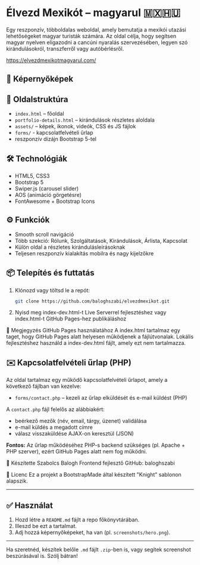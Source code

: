 # Élvezd Mexikót – magyarul 🇲🇽🇭🇺

Egy reszponzív, többoldalas weboldal, amely bemutatja a mexikói utazási lehetőségeket magyar turisták számára. Az oldal célja, hogy segítsen magyar nyelven eligazodni a cancúni nyaralás szervezésében, legyen szó kirándulásokról, transzferről vagy autóbérlésről.

https://elvezdmexikotmagyarul.com/

## 📸 Képernyőképek


## 📁 Oldalstruktúra

- `index.html` – főoldal
- `portfolio-details.html` – kirándulások részletes aloldala
- `assets/` – képek, ikonok, videók, CSS és JS fájlok
- `forms/` - kapcsolatfelvételi űrlap
- reszponzív dizájn Bootstrap 5-tel

## 🛠️ Technológiák

- HTML5, CSS3
- Bootstrap 5
- Swiper.js (carousel slider)
- AOS (animáció görgetésre)
- FontAwesome + Bootstrap Icons

## ⚙️ Funkciók

- Smooth scroll navigáció
- Több szekció: Rólunk, Szolgáltatások, Kirándulások, Árlista, Kapcsolat
- Külön oldal a részletes kirándulásleírásoknak
- Teljesen reszponzív kialakítás mobilra és nagy kijelzőkre

## 📦 Telepítés és futtatás

1. Klónozd vagy töltsd le a repót:
   ```bash
   git clone https://github.com/baloghszabi/elvezdmexikot.git
2. Nyisd meg index-dev.html-t Live Serverrel fejlesztéshez
vagy index.html-t GitHub Pages-hez publikáláshoz

📘 Megjegyzés GitHub Pages használatához
A index.html tartalmaz egy <base href="/elvezdmexikot/"> taget, hogy GitHub Pages alatt helyesen működjenek a fájlútvonalak. Lokális fejlesztéshez használd a index-dev.html fájlt, amely ezt nem tartalmazza.

## ✉️ Kapcsolatfelvételi űrlap (PHP)

Az oldal tartalmaz egy működő kapcsolatfelvételi űrlapot, amely a következő fájlban van kezelve:

- `forms/contact.php` – kezeli az űrlap elküldését és e-mail küldést (PHP)

A `contact.php` fájl felelős az alábbiakért:
- beérkező mezők (név, email, tárgy, üzenet) validálása
- e-mail küldés a megadott címre
- válasz visszaküldése AJAX-on keresztül (JSON)

**Fontos:** Az űrlap működéséhez PHP-s backend szükséges (pl. Apache + PHP szerver), ezért GitHub Pages alatt nem fog működni.


👤 Készítette
Szabolcs Balogh
Frontend fejlesztő
GitHub: baloghszabi

📄 Licenc
Ez a projekt a BootstrapMade által készített "Knight" sablonon alapszik.

---

## ✅ Használat

1. Hozd létre a `README.md` fájlt a repo főkönyvtárában.
2. Illeszd be ezt a tartalmat.
3. Adj hozzá képernyőképeket, ha van (pl. `screenshots/hero.png`).

---

Ha szeretnéd, készítek belőle `.md` fájlt `.zip`-ben is, vagy segítek screenshot beszúrásával is. Szólj bátran!
